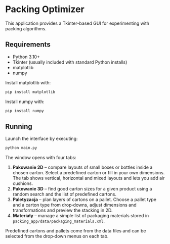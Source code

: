 # Packing Optimizer

This application provides a Tkinter-based GUI for experimenting with packing algorithms.

## Requirements
- Python 3.10+
- Tkinter (usually included with standard Python installs)
- matplotlib
- numpy

Install matplotlib with:
```bash
pip install matplotlib
```
Install numpy with:
```bash
pip install numpy
```

## Running
Launch the interface by executing:
```bash
python main.py
```
The window opens with four tabs:

1. **Pakowanie 2D** – compare layouts of small boxes or bottles inside a chosen carton. Select a predefined carton or fill in your own dimensions. The tab shows vertical, horizontal and mixed layouts and lets you add air cushions.
2. **Pakowanie 3D** – find good carton sizes for a given product using a random search and the list of predefined cartons.
3. **Paletyzacja** – plan layers of cartons on a pallet. Choose a pallet type and a carton type from drop‑downs, adjust dimensions and transformations and preview the stacking in 2D.
4. **Materiały** – manage a simple list of packaging materials stored in
   `packing_app/data/packaging_materials.xml`.

Predefined cartons and pallets come from the data files and can be selected from the drop‑down menus on each tab.
